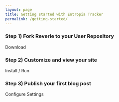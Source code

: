 ```yaml
---
layout: page
title: Getting started with Entropia Tracker
permalink: /getting-started/
---
```


### Step 1) Fork Reverie to your User Repository

Download

### Step 2) Customize and view your site

Install / Run

### Step 3) Publish your first blog post

Configure Settings
